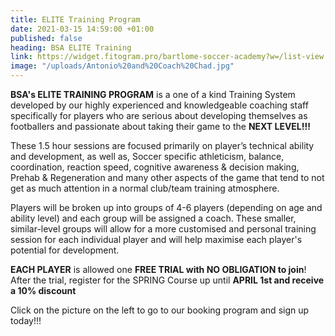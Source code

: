 ```yaml
---
title: ELITE Training Program
date: 2021-03-15 14:59:00 +01:00
published: false
heading: BSA ELITE Training
link: https://widget.fitogram.pro/bartlome-soccer-academy?w=/list-view
image: "/uploads/Antonio%20and%20Coach%20Chad.jpg"
---
```


**BSA's ELITE TRAINING PROGRAM** is a one of a kind Training System developed by our highly experienced and knowledgeable coaching staff specifically for players who are serious about developing themselves as footballers and passionate about taking their game to the **NEXT LEVEL!!!**

These 1.5 hour sessions are focused primarily on player’s technical ability and development, as well as, Soccer specific athleticism, balance, coordination, reaction speed, cognitive awareness & decision making, Prehab & Regeneration and many other aspects of the game that tend to not get as much attention in a normal club/team training atmosphere.

Players will be broken up into groups of 4-6 players (depending on age and ability level) and each group will be assigned a coach. These smaller, similar-level groups will allow for a more customised and personal training session for each individual player and will help maximise each player's potential for development.

**EACH PLAYER** is allowed one **FREE TRIAL with NO OBLIGATION to join**! After the trial, register for the SPRING Course up until **APRIL 1st and receive a 10% discount**

Click on the picture on the left to go to our booking program and sign up today!!!